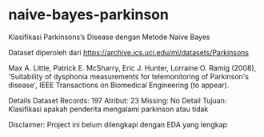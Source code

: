 # naive-bayes-parkinson
Klasifikasi Parkinsons’s Disease dengan Metode Naive Bayes

Dataset diperoleh dari https://archive.ics.uci.edu/ml/datasets/Parkinsons

Max A. Little, Patrick E. McSharry, Eric J. Hunter, Lorraine O. Ramig (2008), 
'Suitability of dysphonia measurements for telemonitoring of Parkinson's disease', 
IEEE Transactions on Biomedical Engineering (to appear).

Details Dataset
Records: 197
Atribut: 23
Missing: No
Detail Tujuan:
Klasifikasi apakah penderita mengalami parkinson atau tidak

Disclaimer: Project ini belum dilengkapi dengan EDA yang lengkap
